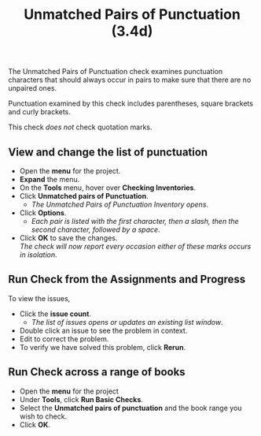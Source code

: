 ﻿---
title: Unmatched Pairs of Punctuation (3.4d)
---
The Unmatched Pairs of Punctuation check examines punctuation characters that should always occur in pairs to make sure that there are no unpaired ones.

Punctuation examined by this check includes parentheses, square brackets and curly brackets.

This check *does not* check quotation marks.

## View and change the list of punctuation

-   Open the **menu** for the project.
-   **Expand** the menu.
-   On the **Tools** menu, hover over **Checking Inventories**.
-   Click **Unmatched pairs of Punctuation**.  
    -  *The Unmatched Pairs of Punctuation Inventory opens*.
-   Click **Options**.  
    -  *Each pair is listed with the first character, then a slash, then the second character, followed by a space*.
-   Click **OK** to save the changes.  
   *The check will now report every occasion either of these marks occurs in isolation*.

## Run Check from the Assignments and Progress

To view the issues,

-   Click the **issue count**.  
    -  *The list of issues opens or updates an existing list window*.
-   Double click an issue to see the problem in context.
-   Edit to correct the problem.
-   To verify we have solved this problem, click **Rerun**.

## Run Check across a range of books

-   Open the **menu** for the project
-   Under **Tools**, click **Run Basic Checks**.
-   Select the **Unmatched pairs of punctuation** and the book range you wish to check.
-   Click **OK**.

